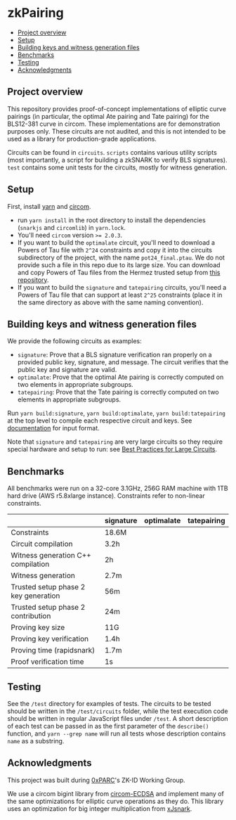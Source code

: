 # zkPairing

<!-- START doctoc generated TOC please keep comment here to allow auto update -->
<!-- DON'T EDIT THIS SECTION, INSTEAD RE-RUN doctoc TO UPDATE -->

- [Project overview](#project-overview)
- [Setup](#setup)
- [Building keys and witness generation files](#building-keys-and-witness-generation-files)
- [Benchmarks](#benchmarks)
- [Testing](#testing)
- [Acknowledgments](#acknowledgments)

<!-- END doctoc generated TOC please keep comment here to allow auto update -->

## Project overview

This repository provides proof-of-concept implementations of elliptic curve pairings (in particular, the optimal Ate pairing and Tate pairing) for the BLS12-381 curve in circom. These implementations are for demonstration purposes only. These circuits are not audited, and this is not intended to be used as a library for production-grade applications.

Circuits can be found in `circuits`. `scripts` contains various utility scripts (most importantly, a script for building a zkSNARK to verify BLS signatures). `test` contains some unit tests for the circuits, mostly for witness generation.

## Setup

First, install [yarn](https://classic.yarnpkg.com/en/) and [circom](https://docs.circom.io/getting-started/installation/).

- run `yarn install` in the root directory to install the dependencies (`snarkjs` and `circomlib`) in `yarn.lock`.
- You'll need `circom` version `>= 2.0.3`.
- If you want to build the `optimalate` circuit, you'll need to download a Powers of Tau file with `2^24` constraints and copy it into the circuits subdirectory of the project, with the name `pot24_final.ptau`. We do not provide such a file in this repo due to its large size. You can download and copy Powers of Tau files from the Hermez trusted setup from [this repository](https://github.com/iden3/snarkjs#7-prepare-phase-2).
- If you want to build the `signature` and `tatepairing` circuits, you'll need a Powers of Tau file that can support at least `2^25` constraints (place it in the same directory as above with the same naming convention).

## Building keys and witness generation files

We provide the following circuits as examples:

- `signature`: Prove that a BLS signature verification ran properly on a provided public key, signature, and message. The circuit verifies that the public key and signature are valid.
- `optimalate`: Prove that the optimal Ate pairing is correctly computed on two elements in appropriate subgroups.
- `tatepairing`: Prove that the Tate pairing is correctly computed on two elements in appropriate subgroups.

Run `yarn build:signature`, `yarn build:optimalate`, `yarn build:tatepairing` at the top level to compile each respective circuit and keys. See [documentation](docs/README.md) for input format.

Note that `signature` and `tatepairing` are very large circuits so they require special hardware and setup to run: see [Best Practices for Large Circuits](https://hackmd.io/V-7Aal05Tiy-ozmzTGBYPA?view).

## Benchmarks

All benchmarks were run on a 32-core 3.1GHz, 256G RAM machine with 1TB hard drive (AWS r5.8xlarge instance). Constraints refer to non-linear constraints.

|                                      | signature | optimalate | tatepairing |
| ------------------------------------ | --------- | ---------- | ----------- |
| Constraints                          | 18.6M     |
| Circuit compilation                  | 3.2h      |
| Witness generation C++ compilation   | 2h        |
| Witness generation                   | 2.7m      |
| Trusted setup phase 2 key generation | 56m       |
| Trusted setup phase 2 contribution   | 24m       |
| Proving key size                     | 11G       |
| Proving key verification             | 1.4h      |
| Proving time (rapidsnark)            | 1.7m      |
| Proof verification time              | 1s        |

## Testing

See the `/test` directory for examples of tests. The circuits to be tested should be written in the `/test/circuits` folder, while the test execution code should be written in regular JavaScript files under `/test`. A short description of each test can be passed in as the first parameter of the `describe()` function, and `yarn --grep name` will run all tests whose description contains `name` as a substring.

## Acknowledgments

This project was built during [0xPARC](http://0xparc.org/)'s ZK-ID Working Group.

We use a circom bigint library from [circom-ECDSA](https://github.com/0xPARC/circom-ecdsa) and implement many of the same optimizations for elliptic curve operations as they do. This library uses an optimization for big integer multiplication from [xJsnark](https://github.com/akosba/xjsnark).
